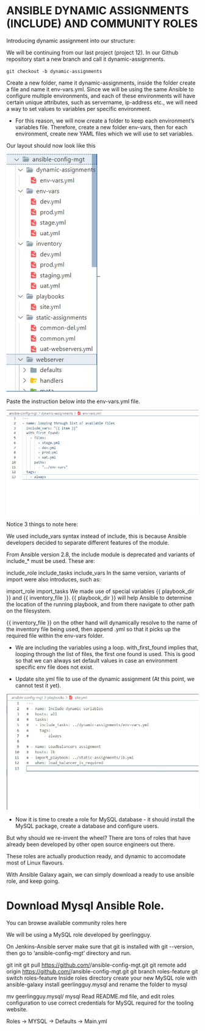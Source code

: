 # ANSIBLE DYNAMIC ASSIGNMENTS (INCLUDE) AND COMMUNITY ROLES

Introducing dynamic assignment into our structure:

We will be continuing from our last project (project 12). In our Github repository start a new branch and call it dynamic-assignments.

 `git checkout -b dynamic-assignments`
 
Create a new folder, name it dynamic-assignments, inside the folder create a file and name it env-vars.yml. Since we will be using the same Ansible to configure multiple environments, and each of these environments will have certain unique attributes, such as servername, ip-address etc., we will need a way to set values to variables per specific environment.

- For this reason, we will now create a folder to keep each environment’s variables file. Therefore, create a new folder env-vars, then for each environment, create new YAML files which we will use to set variables.

Our layout should now look like this

![alt text](./Images/pic%201.jpg)

Paste the instruction below into the env-vars.yml file.

![alt text](./Images/pic%202.jpg)

Notice 3 things to note here:

We used include_vars syntax instead of include, this is because Ansible developers decided to separate different features of the module.

From Ansible version 2.8, the include module is deprecated and variants of include_* must be used. These are:

include_role
include_tasks
include_vars
In the same version, variants of import were also introduces, such as:

import_role
import_tasks
We made use of special variables {{ playbook_dir }} and {{ inventory_file }}. {{ playbook_dir }} will help Ansible to determine the location of the running playbook, and from there navigate to other path on the filesystem.

{{ inventory_file }} on the other hand will dynamically resolve to the name of the inventory file being used, then append .yml so that it picks up the required file within the env-vars folder.

- We are including the variables using a loop. with_first_found implies that, looping through the list of files, the first one found is used. This is good so that we can always set default values in case an environment specific env file does not exist.

- Update site.yml file to use of the dynamic assignment (At this point, we cannot test it yet). 

![alt text](./Images/pic%204.jpg)

- Now it is time to create a role for MySQL database - it should install the MySQL package, create a database and configure users.

But why should we re-invent the wheel? There are tons of roles that have already been developed by other open source engineers out there.

These roles are actually production ready, and dynamic to accomodate most of Linux flavours.

With Ansible Galaxy again, we can simply download a ready to use ansible role, and keep going.

# Download Mysql Ansible Role.

You can browse available community roles here

We will be using a MySQL role developed by geerlingguy.

On Jenkins-Ansible server make sure that git is installed with git --version, then go to ‘ansible-config-mgt’ directory and run.

git init
git pull https://github.com/<your-name>/ansible-config-mgt.git
git remote add origin https://github.com/<your-name>/ansible-config-mgt.git
git branch roles-feature
git switch roles-feature
Inside roles directory create your new MySQL role with ansible-galaxy install geerlingguy.mysql and rename the folder to mysql

mv geerlingguy.mysql/ mysql
Read README.md file, and edit roles configuration to use correct credentials for MySQL required for the tooling website.

Roles -> MYSQL -> Defaults -> Main.yml